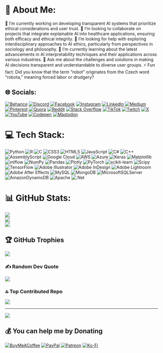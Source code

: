 # 💫 About Me:
🔭 I’m currently working on developing transparent AI systems that prioritize ethical considerations and user trust.
👯 I’m looking to collaborate on projects that integrate explainable AI into healthcare applications, ensuring both efficacy and ethical integrity.
🤝 I’m looking for help with exploring interdisciplinary approaches to AI ethics, particularly from perspectives in sociology and philosophy.
🌱 I’m currently learning about the latest advancements in AI interpretability techniques and their applications across various industries.
💬 Ask me about the challenges and solutions in making AI decisions transparent and understandable to diverse user groups.
⚡ Fun fact: Did you know that the term “robot” originates from the Czech word “robota,” meaning forced labor or drudgery?


## 🌐 Socials:
[![Behance](https://img.shields.io/badge/Behance-1769ff?logo=behance&logoColor=white)](https://behance.net/olaflaitinen) [![Discord](https://img.shields.io/badge/Discord-%237289DA.svg?logo=discord&logoColor=white)](https://discord.gg/olaflaitinen) [![Facebook](https://img.shields.io/badge/Facebook-%231877F2.svg?logo=Facebook&logoColor=white)](https://facebook.com/olaflaitinen) [![Instagram](https://img.shields.io/badge/Instagram-%23E4405F.svg?logo=Instagram&logoColor=white)](https://instagram.com/olaflaitinen) [![LinkedIn](https://img.shields.io/badge/LinkedIn-%230077B5.svg?logo=linkedin&logoColor=white)](https://linkedin.com/in/olaf-laitinen) [![Medium](https://img.shields.io/badge/Medium-12100E?logo=medium&logoColor=white)](https://medium.com/@olaflaitinen) [![Pinterest](https://img.shields.io/badge/Pinterest-%23E60023.svg?logo=Pinterest&logoColor=white)](https://pinterest.com/olaflaitinen) [![Quora](https://img.shields.io/badge/Quora-%23B92B27.svg?logo=Quora&logoColor=white)](https://quora.com/profile/olaflaitinen) [![Reddit](https://img.shields.io/badge/Reddit-%23FF4500.svg?logo=Reddit&logoColor=white)](https://reddit.com/user/olaflaitinen) [![Stack Overflow](https://img.shields.io/badge/-Stackoverflow-FE7A16?logo=stack-overflow&logoColor=white)](https://stackoverflow.com/users/olaflaitinen) [![TikTok](https://img.shields.io/badge/TikTok-%23000000.svg?logo=TikTok&logoColor=white)](https://tiktok.com/@olaflaitinen) [![Twitch](https://img.shields.io/badge/Twitch-%239146FF.svg?logo=Twitch&logoColor=white)](https://twitch.tv/olaflaitinen) [![X](https://img.shields.io/badge/X-black.svg?logo=X&logoColor=white)](https://x.com/olaflaitinen) [![YouTube](https://img.shields.io/badge/YouTube-%23FF0000.svg?logo=YouTube&logoColor=white)](https://youtube.com/@olaflaitinen) [![Codepen](https://img.shields.io/badge/Codepen-000000?style=for-the-badge&logo=codepen&logoColor=white)](https://codepen.io/olaflaitinen) [![Mastodon](https://img.shields.io/badge/-MASTODON-%232B90D9?style=for-the-badge&logo=mastodon&logoColor=white)](https://mastodon.social/@olaflaitinen) 

# 💻 Tech Stack:
![Python](https://img.shields.io/badge/python-3670A0?style=flat-square&logo=python&logoColor=ffdd54) ![R](https://img.shields.io/badge/r-%23276DC3.svg?style=flat-square&logo=r&logoColor=white) ![C](https://img.shields.io/badge/c-%2300599C.svg?style=flat-square&logo=c&logoColor=white) ![CSS3](https://img.shields.io/badge/css3-%231572B6.svg?style=flat-square&logo=css3&logoColor=white) ![HTML5](https://img.shields.io/badge/html5-%23E34F26.svg?style=flat-square&logo=html5&logoColor=white) ![JavaScript](https://img.shields.io/badge/javascript-%23323330.svg?style=flat-square&logo=javascript&logoColor=%23F7DF1E) ![C#](https://img.shields.io/badge/c%23-%23239120.svg?style=flat-square&logo=csharp&logoColor=white) ![C++](https://img.shields.io/badge/c++-%2300599C.svg?style=flat-square&logo=c%2B%2B&logoColor=white) ![AssemblyScript](https://img.shields.io/badge/assembly%20script-%23000000.svg?style=flat-square&logo=assemblyscript&logoColor=white) ![Google Cloud](https://img.shields.io/badge/GoogleCloud-%234285F4.svg?style=flat-square&logo=google-cloud&logoColor=white) ![AWS](https://img.shields.io/badge/AWS-%23FF9900.svg?style=flat-square&logo=amazon-aws&logoColor=white) ![Azure](https://img.shields.io/badge/azure-%230072C6.svg?style=flat-square&logo=microsoftazure&logoColor=white) ![Keras](https://img.shields.io/badge/Keras-%23D00000.svg?style=flat-square&logo=Keras&logoColor=white) ![Matplotlib](https://img.shields.io/badge/Matplotlib-%23ffffff.svg?style=flat-square&logo=Matplotlib&logoColor=black) ![mlflow](https://img.shields.io/badge/mlflow-%23d9ead3.svg?style=flat-square&logo=numpy&logoColor=blue) ![NumPy](https://img.shields.io/badge/numpy-%23013243.svg?style=flat-square&logo=numpy&logoColor=white) ![Pandas](https://img.shields.io/badge/pandas-%23150458.svg?style=flat-square&logo=pandas&logoColor=white) ![Plotly](https://img.shields.io/badge/Plotly-%233F4F75.svg?style=flat-square&logo=plotly&logoColor=white) ![PyTorch](https://img.shields.io/badge/PyTorch-%23EE4C2C.svg?style=flat-square&logo=PyTorch&logoColor=white) ![scikit-learn](https://img.shields.io/badge/scikit--learn-%23F7931E.svg?style=flat-square&logo=scikit-learn&logoColor=white) ![Scipy](https://img.shields.io/badge/SciPy-%230C55A5.svg?style=flat-square&logo=scipy&logoColor=%white) ![TensorFlow](https://img.shields.io/badge/TensorFlow-%23FF6F00.svg?style=flat-square&logo=TensorFlow&logoColor=white) ![Adobe Illustrator](https://img.shields.io/badge/adobe%20illustrator-%23FF9A00.svg?style=flat-square&logo=adobe%20illustrator&logoColor=white) ![Adobe InDesign](https://img.shields.io/badge/Adobe%20InDesign-49021F?style=flat-square&logo=adobeindesign&logoColor=FF3366) ![Adobe Lightroom](https://img.shields.io/badge/Adobe%20Lightroom-31A8FF.svg?style=flat-square&logo=Adobe%20Lightroom&logoColor=white) ![Adobe After Effects](https://img.shields.io/badge/Adobe%20After%20Effects-9999FF.svg?style=flat-square&logo=Adobe%20After%20Effects&logoColor=white) ![MySQL](https://img.shields.io/badge/mysql-4479A1.svg?style=flat-square&logo=mysql&logoColor=white) ![MongoDB](https://img.shields.io/badge/MongoDB-%234ea94b.svg?style=flat-square&logo=mongodb&logoColor=white) ![MicrosoftSQLServer](https://img.shields.io/badge/Microsoft%20SQL%20Server-CC2927?style=flat-square&logo=microsoft%20sql%20server&logoColor=white) ![AmazonDynamoDB](https://img.shields.io/badge/Amazon%20DynamoDB-4053D6?style=flat-square&logo=Amazon%20DynamoDB&logoColor=white) ![Apache](https://img.shields.io/badge/apache-%23D42029.svg?style=flat-square&logo=apache&logoColor=white) ![.Net](https://img.shields.io/badge/.NET-5C2D91?style=flat-square&logo=.net&logoColor=white)
# 📊 GitHub Stats:
![](https://github-readme-stats.vercel.app/api?username=olaflaitinen&theme=tokyonight&hide_border=false&include_all_commits=true&count_private=true)<br/>
![](https://github-readme-streak-stats.herokuapp.com/?user=olaflaitinen&theme=tokyonight&hide_border=false)<br/>
![](https://github-readme-stats.vercel.app/api/top-langs/?username=olaflaitinen&theme=tokyonight&hide_border=false&include_all_commits=true&count_private=true&layout=compact)

## 🏆 GitHub Trophies
![](https://github-profile-trophy.vercel.app/?username=olaflaitinen&theme=tokyonight&no-frame=false&no-bg=false&margin-w=4)

### ✍️ Random Dev Quote
![](https://quotes-github-readme.vercel.app/api?type=vetical&theme=tokyonight)

### 🔝 Top Contributed Repo
![](https://github-contributor-stats.vercel.app/api?username=olaflaitinen&limit=5&theme=tokyonight&combine_all_yearly_contributions=true)

---
[![](https://visitcount.itsvg.in/api?id=olaflaitinen&icon=0&color=8)](https://visitcount.itsvg.in)

  ## 💰 You can help me by Donating
  [![BuyMeACoffee](https://img.shields.io/badge/Buy%20Me%20a%20Coffee-ffdd00?style=for-the-badge&logo=buy-me-a-coffee&logoColor=black)](https://buymeacoffee.com/olaflaitinen) [![PayPal](https://img.shields.io/badge/PayPal-00457C?style=for-the-badge&logo=paypal&logoColor=white)](https://paypal.me/olaflaitinen) [![Patreon](https://img.shields.io/badge/Patreon-F96854?style=for-the-badge&logo=patreon&logoColor=white)](https://patreon.com/olaflaitinen) [![Ko-Fi](https://img.shields.io/badge/Ko--fi-F16061?style=for-the-badge&logo=ko-fi&logoColor=white)](https://ko-fi.com/olaflaitinen) 

  
<!-- Proudly created with GPRM ( https://gprm.itsvg.in ) -->
